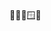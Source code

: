 🐉🦜🍏🪟🔐
<!---
dustinhxc/dustinhxc is a ✨ special ✨ repository because its `README.md` (this file) appears on your GitHub profile.
You can click the Preview link to take a look at your changes.
--->
